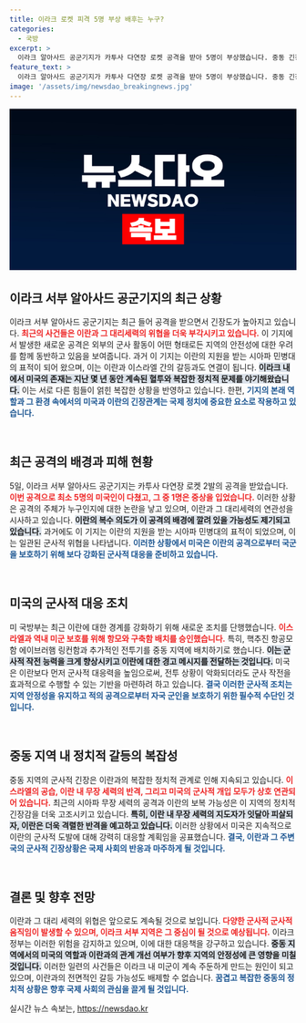 ```yaml
---
title: 이라크 로켓 피격 5명 부상 배후는 누구?
categories:
  - 국방
excerpt: >
  이라크 알아사드 공군기지가 카투사 다연장 로켓 공격을 받아 5명이 부상했습니다. 중동 긴장이 고조되는 가운데, 이란 대리세력의 위협이 더욱 심화되고 있습니다. 미군의 해군 배치 강화가 주목받고 있습니다.
feature_text: >
  이라크 알아사드 공군기지가 카투사 다연장 로켓 공격을 받아 5명이 부상했습니다. 중동 긴장이 고조되는 가운데, 이란 대리세력의 위협이 더욱 심화되고 있습니다. 미군의 해군 배치 강화가 주목받고 있습니다.
image: '/assets/img/newsdao_breakingnews.jpg'
---
```


<p><img src="/assets/img/newsdao_breakingnews.jpg" alt="firstkoreanews 속보" /></p>

<h2 data-ke-size="size26">이라크 서부 알아사드 공군기지의 최근 상황</h2>

<p data-ke-size="size16">이라크 서부 알아사드 공군기지는 최근 들어 공격을 받으면서 긴장도가 높아지고 있습니다. <b><span style="color: #ee2323;">최근의 사건들은 이란과 그 대리세력의 위협을 더욱 부각시키고 있습니다.</span></b> 이 기지에서 발생한 새로운 공격은 외부의 군사 활동이 어떤 형태로든 지역의 안전성에 대한 우려를 함께 동반하고 있음을 보여줍니다. 과거 이 기지는 이란의 지원을 받는 시아파 민병대의 표적이 되어 왔으며, 이는 이란과 이스라엘 간의 갈등과도 연결이 됩니다. <b><span style="background-color: #21538527;">이라크 내에서 미국의 존재는 지난 몇 년 동안 계속된 혈투와 복잡한 정치적 문제를 야기해왔습니다.</span></b> 이는 서로 다른 힘들이 얽힌 복잡한 상황을 반영하고 있습니다. 한편, <b><span style="color: #1a5490;">기지의 본래 역할과 그 환경 속에서의 미국과 이란의 긴장관계는 국제 정치에 중요한 요소로 작용하고 있습니다.</span></b></p>

<p data-ke-size="size16">&nbsp;</p>

<h2 data-ke-size="size26">최근 공격의 배경과 피해 현황</h2>

<p data-ke-size="size16">5일, 이라크 서부 알아사드 공군기지는 카투사 다연장 로켓 2발의 공격을 받았습니다. <b><span style="color: #ee2323;">이번 공격으로 최소 5명의 미국인이 다쳤고, 그 중 1명은 중상을 입었습니다.</span></b> 이러한 상황은 공격의 주체가 누구인지에 대한 논란을 낳고 있으며, 이란과 그 대리세력의 연관성을 시사하고 있습니다. <b><span style="background-color: #21538527;">이란의 복수 의도가 이 공격의 배경에 깔려 있을 가능성도 제기되고 있습니다.</span></b> 과거에도 이 기지는 이란의 지원을 받는 시아파 민병대의 표적이 되었으며, 이는 일관된 군사적 위협을 나타냅니다. <b><span style="color: #1a5490;">이러한 상황에서 미국은 이란의 공격으로부터 국군을 보호하기 위해 보다 강화된 군사적 대응을 준비하고 있습니다.</span></b></p>

<p data-ke-size="size16">&nbsp;</p>

<h2 data-ke-size="size26">미국의 군사적 대응 조치</h2>

<p data-ke-size="size16">미 국방부는 최근 이란에 대한 경계를 강화하기 위해 새로운 조치를 단행했습니다. <b><span style="color: #ee2323;">이스라엘과 역내 미군 보호를 위해 항모와 구축함 배치를 승인했습니다.</span></b> 특히, 핵추진 항공모함 에이브러햄 링컨함과 추가적인 전투기를 중동 지역에 배치하기로 했습니다. <b><span style="background-color: #21538527;">이는 군사적 작전 능력을 크게 향상시키고 이란에 대한 경고 메시지를 전달하는 것입니다.</span></b> 미국은 이란보다 먼저 군사적 대응력을 높임으로써, 전투 상황이 악화되더라도 군사 작전을 효과적으로 수행할 수 있는 기반을 마련하려 하고 있습니다. <b><span style="color: #1a5490;">결국 이러한 군사적 조치는 지역 안정성을 유지하고 적의 공격으로부터 자국 군인을 보호하기 위한 필수적 수단인 것입니다.</span></b></p>

<p data-ke-size="size16">&nbsp;</p>

<h2 data-ke-size="size26">중동 지역 내 정치적 갈등의 복잡성</h2>

<p data-ke-size="size16">중동 지역의 군사적 긴장은 이란과의 복잡한 정치적 관계로 인해 지속되고 있습니다. <b><span style="color: #ee2323;">이스라엘의 공습, 이란 내 무장 세력의 반격, 그리고 미국의 군사적 개입 모두가 상호 연관되어 있습니다.</span></b> 최근의 시아파 무장 세력의 공격과 이란의 보복 가능성은 이 지역의 정치적 긴장감을 더욱 고조시키고 있습니다. <b><span style="background-color: #21538527;">특히, 이란 내 무장 세력의 지도자가 잇달아 피살되자, 이란은 더욱 격렬한 반격을 예고하고 있습니다.</span></b> 이러한 상황에서 미국은 지속적으로 이란의 군사적 도발에 대해 강력히 대응할 계획임을 공표했습니다. <b><span style="color: #1a5490;">결국, 이란과 그 주변국의 군사적 긴장상황은 국제 사회의 반응과 마주하게 될 것입니다.</span></b></p>

<p data-ke-size="size16">&nbsp;</p>

<h2 data-ke-size="size26">결론 및 향후 전망</h2>

<p data-ke-size="size16">이란과 그 대리 세력의 위협은 앞으로도 계속될 것으로 보입니다. <b><span style="color: #ee2323;">다양한 군사적 군사적 움직임이 발생할 수 있으며, 이라크 서부 지역은 그 중심이 될 것으로 예상됩니다.</span></b> 이라크 정부는 이러한 위험을 감지하고 있으며, 이에 대한 대응책을 강구하고 있습니다. <b><span style="background-color: #21538527;">중동 지역에서의 미국의 역할과 이란과의 관계 개선 여부가 향후 지역의 안정성에 큰 영향을 미칠 것입니다.</span></b> 이러한 일련의 사건들은 이라크 내 미군이 계속 주둔하게 만드는 원인이 되고 있으며, 이란과의 전면적인 갈등 가능성도 배제할 수 없습니다. <b><span style="color: #1a5490;">꿈겹고 복잡한 중동의 정치적 상황은 향후 국제 사회의 관심을 끌게 될 것입니다.</span></b></p>
실시간 뉴스 속보는, <a href="https://newsdao.kr" rel="dofollow">https://newsdao.kr</a>


